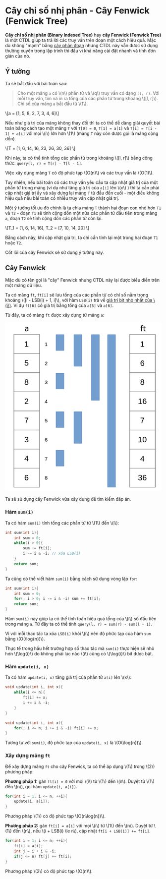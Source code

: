 # Cây chỉ số nhị phân - Cây Fenwick (Fenwick Tree)

**Cây chỉ số nhị phân (Binary Indexed Tree)** hay **cây Fenwick (Fenwick Tree)** là một CTDL giúp ta trả lời các truy vấn trên đoạn một cách hiệu quả. Mặc dù không "mạnh" bằng [cây phân đoạn](./segment-tree.md) nhưng CTDL này vẫn được sử dụng thường xuyên trong lập trình thi đấu vì khả năng cài đặt nhanh và tính đơn giản của nó.

## Ý tưởng

Ta sẽ bắt đầu với bài toán sau:

> Cho một mảng `a` có \\(n\\) phần tử và \\(q\\) truy vấn có dạng `(l, r)`. Với mỗi truy vấn, tìm và in ra tổng của các phần tử trong khoảng \\([l, r]\\). Chỉ số của mảng `a` bắt đầu từ \\(1\\).

\\[a = [1, 5, 8, 2, 7, 3, 4, 6]\\]

Nếu như giá trị của mảng không thay đổi thì ta có thể dễ dàng giải quyết bài toán bằng cách tạo một mảng `T` với `T[0] = 0`, `T[1] = a[1]` và `T[i] = T[i - 1] + a[i]` với mọi \\(i\\) lớn hơn \\(1\\) (mảng `T` này còn được gọi là mảng cộng dồn).

\\[T = [1, 6, 14, 16, 23, 26, 30, 36] \\]

Khi này, ta có thể tính tổng các phần tử trong khoảng \\([l, r]\\) bằng công thức: `query(l, r) = T[r] - T[l - 1]`.

Việc xây dựng mảng `T` có độ phức tạp \\(O(n)\\) và các truy vấn là \\(O(1)\\).

Tuy nhiên, nếu bài toán có các truy vấn yêu cầu ta cập nhật giá trị của một phần tử trong mảng (ví dụ như tăng giá trị của `a[i]` lên \\(x\\) ) thì ta cần phải cập nhật giá trị ấy và xây dựng lại mảng `T` từ đầu đến cuối - một điều không hiệu quả nếu bài toán có nhiều truy vấn cập nhật giá trị.

Một ý tưởng tối ưu đó chính là ta chia mảng `T` thành hai đoạn con nhỏ hơn `T1` và `T2` - đoạn `T1` sẽ tính cộng dồn một nửa các phần tử đầu tiên trong mảng `a`, đoạn `T2` sẽ tính cộng dồn các phần tử còn lại.  

\\[T_1 = [1, 6, 14, 16],  T_2 = [7, 10, 14, 20] \\]

Bằng cách này, khi cập nhật giá trị, ta chỉ cần tính lại một trong hai đoạn `T1` hoặc `T2`.

Cốt lõi của cây Fenwick sẽ sử dụng ý tưởng này.

## Cây Fenwick

Mặc dù có tên gọi là "cây" Fenwick nhưng CTDL này lại được biểu diễn trên một mảng dữ liệu. 

Ta có mảng `ft`, `ft[i]` sẽ lưu tổng của các phần tử có chỉ số nằm trong khoảng \\([i - LSB(i) + 1, i]\\), với hàm `LSB(i)` trả về [giá trị bit nhỏ nhất của \\(i\\)](../basic/bit-manipulation.html#tìm-bit-có-giá-trị-nhỏ-nhất). Ví dụ `ft[6]` có giá trị bằng tổng của `a[5]` và `a[6]`.

Từ đây, ta có mảng `ft` được xây dựng từ mảng `a`:

<center>
<img src="../images/fenwick.png" alt="Fenwick"/>
</center>

Ta sẽ sử dụng cây Fenwick vừa xây dựng để tìm kiếm đáp án.

### Hàm `sum(i)`

Ta có hàm `sum(i)` tính tổng các phần tử từ \\(1\\) đến \\(i\\):

```C++
int sum(int i){
	int sum = 0;
	while(i > 0){
		sum += ft[i];
		i -= i & -i; // xóa LSB(i)
	}
	return sum;
}
```

Ta cũng có thể viết hàm `sum(i)` bằng cách sử dụng vòng lặp `for`:

```C++
int sum(int i){
	int sum = 0;
	for(; i > 0; i -= i & -i) sum += ft[i];
	return sum;
}
```

Hàm `sum(i)` này giúp ta có thể tính toán hiệu quả tổng của \\(i\\) số đầu tiên trong mảng `a`. Từ đây ta có thể tính `query(l, r) = sum(r) - sum(l - 1)`.

Vì với mỗi thao tác ta xóa `LSB(i)` khỏi \\(i\\) nên độ phức tạp của hàm `sum` bằng \\(O(\log{n})\\). 

Thực tế trong hầu hết trường hợp số thao tác mà `sum(i)` thực hiện sẽ nhỏ hơn \\(\log{i}\\) do không phải lúc nào \\(i\\) cũng có \\(\log{i}\\) bit được bật.

### Hàm `update(i, x)`

Ta có hàm `update(i, x)` tăng giá trị của phần tử `a[i]` lên \\(x\\):

```C++
void update(int i, int x){
	while(i <= n){
		ft[i] += x;
		i += i & -i; 
	}
}
```

```C++
void update(int i, int x){
	for(; i <= n; i += i & -i) ft[i] += x;
}
```

Tương tự với `sum(i)`, độ phức tạp của `update(i, x)` là \\(O(\log{n})\\).

### Xây dựng mảng `ft`

Để xây dựng mảng `ft` cho cây Fenwick, ta có thể áp dụng \\(1\\) trong \\(2\\) phương pháp:

**Phương pháp 1:** gán `ft[i] = 0` với mọi \\(i\\) từ \\(1\\) đến \\(n\\). Duyệt từ \\(1\\) đến \\(n\\), gọi hàm `update(i, a[i])`.

```C++
for(int i = 1; i <= n; ++i){
	update(i, a[i]);
}
```

Phương pháp \\(1\\) có độ phức tạp \\(O(n\log{n})\\).

**Phương pháp 2:** gán `ft[i] = a[i]` với mọi \\(i\\) từ \\(1\\) đến \\(n\\). Duyệt từ \\(1\\) đến \\(n\\), nếu \\(i + LSB(i) \le n\\), cập nhật `ft[i + LSB(i)] += ft[i]`. 

```C++
for(int i = 1; i <= n; ++i){
	ft[i] = a[i];
	int j = i + i & -i;
	if(j <= n) ft[j] += ft[i];
}
```

Phương pháp \\(2\\) có độ phức tạp \\(O(n)\\).